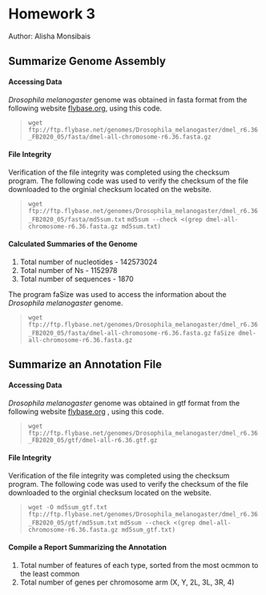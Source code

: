 # Homework 3

Author: Alisha Monsibais

## Summarize Genome Assembly 

#### Accessing Data 
_Drosophila melanogaster_ genome was obtained in fasta format from the following website [flybase.org](http://flybase.org/), using this code. 

>`wget ftp://ftp.flybase.net/genomes/Drosophila_melanogaster/dmel_r6.36_FB2020_05/fasta/dmel-all-chromosome-r6.36.fasta.gz`

#### File Integrity 
Verification of the file integrity was completed using the checksum program. The following code was used to verify the checksum of the file downloaded to the orginial checksum located on the website. 

>`wget ftp://ftp.flybase.net/genomes/Drosophila_melanogaster/dmel_r6.36_FB2020_05/fasta/md5sum.txt`
>`md5sum --check <(grep dmel-all-chromosome-r6.36.fasta.gz md5sum.txt)`

#### Calculated Summaries of the Genome 
1. Total number of nucleotides - 142573024
2. Total number of Ns - 1152978
3. Total number of sequences - 1870

The program faSize was used to access the information about the _Drosophila melanogaster_ genome. 

>`wget ftp://ftp.flybase.net/genomes/Drosophila_melanogaster/dmel_r6.36_FB2020_05/fasta/dmel-all-chromosome-r6.36.fasta.gz` 
>`faSize dmel-all-chromosome-r6.36.fasta.gz`

## Summarize an Annotation File

#### Accessing Data
_Drosophila melanogaster_ genome was obtained in gtf format from the following website [flybase.org](http://flybase.org/) , using this code.

>`wget ftp://ftp.flybase.net/genomes/Drosophila_melanogaster/dmel_r6.36_FB2020_05/gtf/dmel-all-r6.36.gtf.gz`

#### File Integrity
Verification of the file integrity was completed using the checksum program. The following code was used to verify the checksum of the file downloaded to the orginial checksum located on the website.

>`wget -O md5sum_gtf.txt ftp://ftp.flybase.net/genomes/Drosophila_melanogaster/dmel_r6.36_FB2020_05/gtf/md5sum.txt`
>`md5sum --check <(grep dmel-all-chromosome-r6.36.fasta.gz md5sum_gtf.txt)`

#### Compile a Report Summarizing the Annotation 
1. Total number of features of each type, sorted from the most ocmmon to the least common 
2. Total number of genes per chromosome arm (X, Y, 2L, 3L, 3R, 4)  
